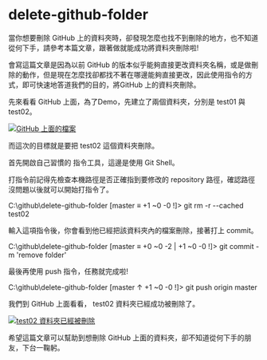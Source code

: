 ﻿# delete-github-folder

當你想要刪除 GitHub 上的資料夾時，卻發現怎麼也找不到刪除的地方，也不知道從何下手，請參考本篇文章，跟著做就能成功將資料夾刪除啦!


會寫這篇文章是因為以前 GitHub 的版本似乎能夠直接更改資料夾名稱，或是做刪除的動作，但是現在怎麼找卻都找不著在哪邊能夠直接更改，因此使用指令的方式，即可快速地答道我們的目的，將GitHub 上的資料夾刪除。

先來看看 GitHub 上面，為了Demo，先建立了兩個資料夾，分別是 test01 與 test02。

[![ GitHub 上面的檔案](https://dl.dropbox.com/s/fjld77t8bm2kb6y/2016-11-01_01.jpg "GitHub 上面的檔案")](https://dl.dropbox.com/s/fjld77t8bm2kb6y/2016-11-01_01.jpg)

而這次的目標就是要把 test02 這個資料夾刪除。

首先開啟自己習慣的 指令工具，這邊是使用 Git Shell。

打指令前記得先檢查本機路徑是否正確指到要修改的 repository 路徑，確認路徑沒問題以後就可以開始打指令了。



C:\github\delete-github-folder [master ≡ +1 ~0 -0 !]>  git rm -r --cached test02



輸入這項指令後，你會看到他已經把該資料夾內的檔案刪除，接著打上 commit。


C:\github\delete-github-folder [master ≡ +0 ~0 -2 | +1 ~0 -0 !]> git commit -m 'remove folder'


最後再使用 push 指令，任務就完成啦!


 C:\github\delete-github-folder [master ↑ +1 ~0 -0 !]> git push origin master


我們到 GitHub 上面看看， test02 資料夾已經成功被刪除了。

[![ test02 資料夾已經被刪除](https://dl.dropbox.com/s/f47j2qjxaicqq69/2016-11-01_02.jpg "test02 資料夾已經被刪除")](https://dl.dropbox.com/s/f47j2qjxaicqq69/2016-11-01_02.jpg)

希望這篇文章可以幫助到想刪除 GitHub 上面的資料夾，卻不知道從何下手的朋友，下台一鞠躬。
